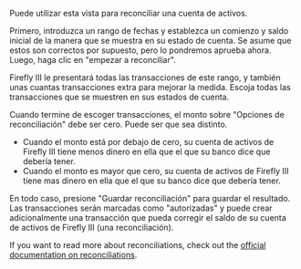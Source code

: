 Puede utilizar esta vista para reconciliar una cuenta de activos.

Primero, introduzca un rango de fechas y establezca un comienzo y saldo inicial de la manera que se muestra en su estado de cuenta. Se asume que estos son correctos por supuesto, pero lo pondremos aprueba ahora. Luego, haga clic en "empezar a reconciliar".

Firefly III le presentará todas las transacciones de este rango, y también unas cuantas transacciones extra para mejorar la medida. Escoja todas las transacciones que se muestren en sus estados de cuenta.

Cuando termine de escoger transacciones, el monto sobre "Opciones de reconciliación" debe ser cero. Puede ser que sea distinto.

* Cuando el monto está por debajo de cero, su cuenta de activos de Firefly III tiene menos dinero en ella que el que su banco dice que debería tener.
* Cuando el monto es mayor que cero, su cuenta de activos de Firefly III tiene mas dinero en ella que el que su banco dice que debería tener.

En todo caso, presione "Guardar reconciliación" para guardar el resultado. Las transacciones serán marcadas como "autorizadas" y puede crear adicionalmente una transacción que pueda corregir el saldo de su cuenta de activos de Firefly III (una reconciliación).

If you want to read more about reconciliations, check out the [official documentation on reconciliations](https://docs.firefly-iii.org/advanced-concepts/reconcile).